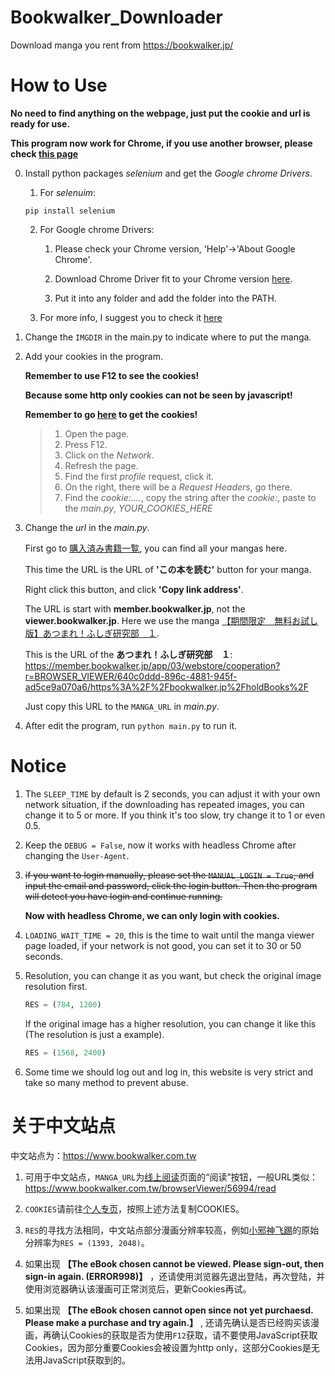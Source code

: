 # Bookwalker_Downloader

Download manga you rent from <https://bookwalker.jp/>

# How to Use

**No need to find anything on the webpage, just put the cookie and url is ready for use.**

**This program now work for Chrome, if you use another browser, please check [this page](https://selenium-python.readthedocs.io/installation.html)**

0.  Install python packages _selenium_ and get the _Google chrome Drivers_.

    1.  For _selenuim_:

    ```shell
    pip install selenium
    ```

    2.  For Google chrome Drivers:

        1.  Please check your Chrome version, 'Help'->'About Google Chrome'.

        2.  Download Chrome Driver fit to your Chrome version [here](https://sites.google.com/a/chromium.org/chromedriver/downloads).

        3.  Put it into any folder and add the folder into the PATH.

    3.  For more info, I suggest you to check it [here](https://selenium-python.readthedocs.io/installation.html)


1.  Change the `IMGDIR` in the main.py to indicate where to put the manga.

2.  Add your cookies in the program.

    **Remember to use F12 to see the cookies!**

    **Because some http only cookies can not be seen by javascript!**

    **Remember to go [here](https://member.bookwalker.jp/app/03/my/profile) to get the cookies!**

    > 1.  Open the page.
    > 2.  Press F12.
    > 3.  Click on the _Network_.
    > 4.  Refresh the page.
    > 5.  Find the first _profile_ request, click it.
    > 6.  On the right, there will be a _Request Headers_, go there.
    > 7.  Find the _cookie:...._, copy the string after the _cookie:_, paste to the _main.py_, _YOUR_COOKIES_HERE_

3.  Change the _url_ in the _main.py_.

    First go to [購入済み書籍一覧](https://bookwalker.jp/holdBooks/), you can find all your mangas here.

    This time the URL is the URL of **'この本を読む'** button for your manga.

    Right click this button, and click **'Copy link address'**.

    The URL is start with **member.bookwalker.jp**, not the **viewer.bookwalker.jp**. Here we use the manga [【期間限定　無料お試し版】あつまれ！ふしぎ研究部　１](https://member.bookwalker.jp/app/03/webstore/cooperation?r=BROWSER_VIEWER/640c0ddd-896c-4881-945f-ad5ce9a070a6/https%3A%2F%2Fbookwalker.jp%2FholdBooks%2F).

    This is the URL of the **あつまれ！ふしぎ研究部　１**: <https://member.bookwalker.jp/app/03/webstore/cooperation?r=BROWSER_VIEWER/640c0ddd-896c-4881-945f-ad5ce9a070a6/https%3A%2F%2Fbookwalker.jp%2FholdBooks%2F>

    Just copy this URL to the `MANGA_URL` in _main.py_.

4.  After edit the program, run `python main.py` to run it.

# Notice

1.  The `SLEEP_TIME` by default is 2 seconds, you can adjust it with your own network situation, if the downloading has repeated images, you can change it to 5 or more. If you think it's too slow, try change it to 1 or even 0.5.

2.  Keep the `DEBUG = False`, now it works with headless Chrome after changing the `User-Agent`.

3.  ~~if you want to login manually, please set the `MANUAL_LOGIN = True`, and input the email and password, click the login button. Then the program will detect you have login and continue running.~~

    **Now with headless Chrome, we can only login with cookies.**

4.  `LOADING_WAIT_TIME = 20`, this is the time to wait until the manga viewer page loaded, if your network is not good, you can set it to 30 or 50 seconds.

5.  Resolution, you can change it as you want, but check the original image resolution first.

    ```python
    RES = (784, 1200)
    ```

    If the original image has a higher resolution, you can change it like this (The resolution is just a example).

    ```python
    RES = (1568, 2400)
    ```

6.  Some time we should log out and log in, this website is very strict and take so many method to prevent abuse.

# 关于中文站点

中文站点为：<https://www.bookwalker.com.tw>

1.  可用于中文站点，`MANGA_URL`为[线上阅读](https://www.bookwalker.com.tw/member/available_book_list)页面的“阅读”按钮，一般URL类似：<https://www.bookwalker.com.tw/browserViewer/56994/read>

2.  `COOKIES`请前往[个人专页](https://www.bookwalker.com.tw/member)，按照上述方法复制COOKIES。

3.  `RES`的寻找方法相同，中文站点部分漫画分辨率较高，例如[小邪神飞踢](https://www.bookwalker.com.tw/browserViewer/56994/read)的原始分辨率为`RES = (1393, 2048)`。

4.  如果出现 **【The eBook chosen cannot be viewed. Please sign-out, then sign-in again. (ERROR998)】** ，还请使用浏览器先退出登陆，再次登陆，并使用浏览器确认该漫画可正常浏览后，更新Cookies再试。

5.  如果出现 **【The eBook chosen cannot open since not yet purchaesd. Please make a purchase and try again.】** , 还请先确认是否已经购买该漫画，再确认Cookies的获取是否为使用`F12`获取，请不要使用JavaScript获取Cookies，因为部分重要Cookies会被设置为http only，这部分Cookies是无法用JavaScript获取到的。

